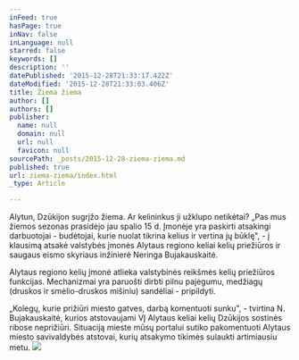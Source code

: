 ```yaml
---
inFeed: true
hasPage: true
inNav: false
inLanguage: null
starred: false
keywords: []
description: ''
datePublished: '2015-12-28T21:33:17.422Z'
dateModified: '2015-12-28T21:33:03.406Z'
title: Žiema žiema
author: []
authors: []
publisher:
  name: null
  domain: null
  url: null
  favicon: null
sourcePath: _posts/2015-12-28-ziema-ziema.md
published: true
url: ziema-ziema/index.html
_type: Article

---
```

Alytun, Dzūkijon sugrįžo žiema. Ar kelininkus ji užklupo netikėtai? „Pas mus žiemos sezonas prasidėjo jau spalio 15 d. Įmonėje yra paskirti atsakingi darbuotojai - budėtojai, kurie nuolat tikrina kelius ir vertina jų būklę", - į klausimą atsakė valstybės įmonės Alytaus regiono keliai kelių priežiūros ir saugaus eismo skyriaus inžinierė Neringa Bujakauskaitė.

Alytaus regiono kelių įmonė atlieka valstybinės reikšmės kelių priežiūros funkcijas. Mechanizmai yra paruošti dirbti pilnu pajėgumu, medžiagų (druskos ir smėlio-druskos mišiniu) sandėliai - pripildyti.

„Kolegų, kurie prižiūri miesto gatves, darbą komentuoti sunku", - tvirtina N. Bujakauskaitė, kurios atstovaujami VĮ Alytaus keliai kelių Dzūkijos sostinės ribose neprižiūri. Situaciją mieste mūsų portalui sutiko pakomentuoti Alytaus miesto savivaldybės atstovai, kurių atsakymo tikimės sulaukti artimiausiu metu.
![](https://the-grid-user-content.s3-us-west-2.amazonaws.com/fe31942f-a4ac-4c2f-9e0d-0bc101c68248.jpg)